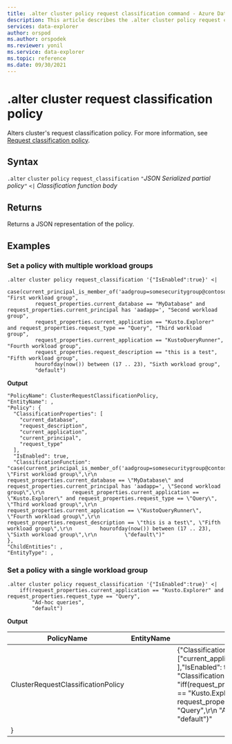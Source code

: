 ```yaml
---
title: .alter cluster policy request classification command - Azure Data Explorer
description: This article describes the .alter cluster policy request classification command in Azure Data Explorer.
services: data-explorer
author: orspod
ms.author: orspodek
ms.reviewer: yonil
ms.service: data-explorer
ms.topic: reference
ms.date: 09/30/2021
---
```

# .alter cluster request classification policy

Alters cluster's request classification policy. For more information, see [Request classification policy](request-classification-policy.md).

## Syntax

`.alter` `cluster` `policy` `request_classification` `"`*JSON Serialized partial policy*`"` `<|` *Classification function body*

## Returns

Returns a JSON representation of the policy.

## Examples

### Set a policy with multiple workload groups

```kusto
.alter cluster policy request_classification '{"IsEnabled":true}' <|
    case(current_principal_is_member_of('aadgroup=somesecuritygroup@contoso.com'), "First workload group",
         request_properties.current_database == "MyDatabase" and request_properties.current_principal has 'aadapp=', "Second workload group",
         request_properties.current_application == "Kusto.Explorer" and request_properties.request_type == "Query", "Third workload group",
         request_properties.current_application == "KustoQueryRunner", "Fourth workload group",
         request_properties.request_description == "this is a test", "Fifth workload group",
         hourofday(now()) between (17 .. 23), "Sixth workload group",
         "default")
```

**Output**

```kusto
"PolicyName": ClusterRequestClassificationPolicy,
"EntityName": ,
"Policy": {
  "ClassificationProperties": [
    "current_database",
    "request_description",
    "current_application",
    "current_principal",
    "request_type"
  ],
  "IsEnabled": true,
  "ClassificationFunction": "case(current_principal_is_member_of('aadgroup=somesecuritygroup@contoso.com'), \"First workload group\",\r\n         request_properties.current_database == \"MyDatabase\" and request_properties.current_principal has 'aadapp=', \"Second workload group\",\r\n         request_properties.current_application == \"Kusto.Explorer\" and request_properties.request_type == \"Query\", \"Third workload group\",\r\n         request_properties.current_application == \"KustoQueryRunner\", \"Fourth workload group\",\r\n         request_properties.request_description == \"this is a test\", \"Fifth workload group\",\r\n         hourofday(now()) between (17 .. 23), \"Sixth workload group\",\r\n         \"default\")"
},
"ChildEntities": ,
"EntityType": ,

```

### Set a policy with a single workload group

```kusto
.alter cluster policy request_classification '{"IsEnabled":true}' <|
    iff(request_properties.current_application == "Kusto.Explorer" and request_properties.request_type == "Query",
        "Ad-hoc queries",
        "default")
```

**Output**

|PolicyName|EntityName|Policy|ChildEntities|EntityType|
|---|---|---|---|---|
|ClusterRequestClassificationPolicy| |{"ClassificationProperties": ["current_application",  "request_type" ],"IsEnabled": true, "ClassificationFunction": "iff(request_properties.current_application == \"Kusto.Explorer\" and request_properties.request_type == \"Query\",\r\n        \"Ad-hoc queries\",\r\n        \"default\")"
}| | |
